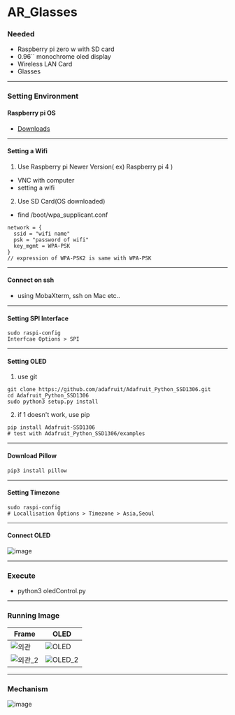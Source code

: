 # AR_Glasses

### Needed
- Raspberry pi zero w with SD card
- 0.96`` monochrome oled display
- Wireless LAN Card
- Glasses

---

### Setting Environment
#### Raspberry pi OS
- [Downloads](https://www.raspberrypi.org/downloads/)

---

#### Setting a Wifi
1. Use Raspberry pi Newer Version( ex) Raspberry pi 4 )
  - VNC with computer
  - setting a wifi
2. Use SD Card(OS downloaded)
  - find /boot/wpa_supplicant.conf
  ```
  network = {
    ssid = "wifi name"
    psk = "password of wifi"
    key_mgmt = WPA-PSK
  }
  // expression of WPA-PSK2 is same with WPA-PSK
  ```

---

#### Connect on ssh
- using MobaXterm, ssh on Mac etc..

---

#### Setting SPI Interface
```
sudo raspi-config
Interfcae Options > SPI
```

---

#### Setting OLED
1. use git
```
git clone https://github.com/adafruit/Adafruit_Python_SSD1306.git
cd Adafruit_Python_SSD1306
sudo python3 setup.py install
```
2. if 1 doesn't work, use pip
```
pip install Adafruit-SSD1306
# test with Adafruit_Python_SSD1306/examples
```

---

#### Download Pillow
```
pip3 install pillow
```

---

#### Setting Timezone
```
sudo raspi-config
# Locallisation Options > Timezone > Asia,Seoul
```

---

#### Connect OLED
![image](https://user-images.githubusercontent.com/50474972/118995585-393c9e00-b9c2-11eb-820f-fc4121860ed5.png)

---

### Execute 
- python3 oledControl.py

---

### Running Image

| Frame | OLED |
| --- | --- |
| ![외관](https://user-images.githubusercontent.com/50474972/119000504-21671900-b9c6-11eb-8494-38c5dcee6bcb.jpg) | ![OLED](https://user-images.githubusercontent.com/50474972/119000538-29bf5400-b9c6-11eb-9f71-a8fa7d39e60b.jpg) |
| ![외관_2](https://user-images.githubusercontent.com/50474972/119000790-62f7c400-b9c6-11eb-81f0-931c163dd5b3.jpg) | ![OLED_2](https://user-images.githubusercontent.com/50474972/119000847-6c812c00-b9c6-11eb-924c-319a11ea09d8.jpg) |

---

### Mechanism
![image](https://user-images.githubusercontent.com/50474972/119001404-e7e2dd80-b9c6-11eb-8029-e48e7fb956a3.png)
